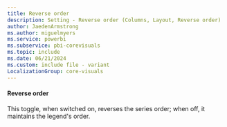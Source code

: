 ```yaml
---
title: Reverse order
description: Setting - Reverse order (Columns, Layout, Reverse order)
author: JaedenArmstrong
ms.author: miguelmyers
ms.service: powerbi
ms.subservice: pbi-corevisuals
ms.topic: include
ms.date: 06/21/2024
ms.custom: include file - variant
LocalizationGroup: core-visuals
---
```

#### Reverse order

This toggle, when switched on, reverses the series order; when off, it maintains the legend's order.
